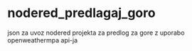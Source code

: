 # nodered_predlagaj_goro

json za uvoz nodered projekta za predlog za gore z uporabo openweathermpa api-ja
